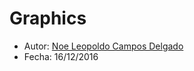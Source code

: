 # Graphics

* Autor: [Noe Leopoldo Campos Delgado](https://github.com/alu0100622492)
* Fecha: 16/12/2016
